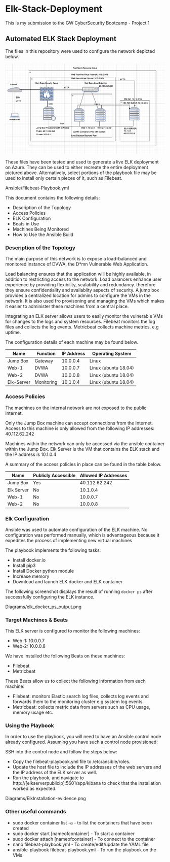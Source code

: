 # Elk-Stack-Deployment
This is my submission to the GW CyberSecurity Bootcamp - Project 1
## Automated ELK Stack Deployment

The files in this repository were used to configure the network depicted below.

![Network Diagram](https://github.com/jotieno/Elk-Stack-Deployment/blob/main/Images/Project1-NetworkDiagram.png)

These files have been tested and used to generate a live ELK deployment on Azure. They can be used to either recreate the entire deployment pictured above. Alternatively, select portions of the playbook file may be used to install only certain pieces of it, such as Filebeat.

 Ansible/Filebeat-Playbook.yml 

This document contains the following details:
- Description of the Topology
- Access Policies
- ELK Configuration
- Beats in Use
- Machines Being Monitored
- How to Use the Ansible Build


### Description of the Topology

The main purpose of this network is to expose a load-balanced and monitored instance of DVWA, the D*mn Vulnerable Web Application.

Load balancing ensures that the application will be highly available, in addition to restricting access to the network. Load balancers enhance user experience by providing flexibility, scalability and redundancy. therefore they ensure confidentiality and availablity aspects of security. A jump box provides a centralized location for admins to configure the VMs in the network. It is also used fro provisoning and managing the VMs which makes it easier to administer these machines from a central place. 



Integrating an ELK server allows users to easily monitor the vulnerable VMs for changes to the logs and system resources.
Filebeat monitors the log files and collects the log events. 
Metricbeat collects machine metrics, e.g uptime.

The configuration details of each machine may be found below.

| Name       | Function  | IP Address | Operating System     |
|------------|-----------|------------|----------------------|
| Jump Box   | Gateway   | 10.0.0.4   | Linux                |
| Web-1      | DVWA      | 10.0.0.7   | Linux (ubuntu 18.04) |
| Web-2      | DVWA      | 10.0.0.8   | Linux (ubuntu 18.04) |
| Elk-Server | Monitoring| 10.1.0.4   | Linux (ubuntu 18.04) |



### Access Policies

The machines on the internal network are not exposed to the public Internet. 

Only the Jump Box machine can accept connections from the Internet. Access to this machine is only allowed from the following IP addresses: 40.112.62.242


Machines within the network can only be accessed via the ansible container within the Jump Box. Elk Server is the VM that contains the ELK stack and the IP address is 10.1.0.4


A summary of the access policies in place can be found in the table below.

| Name       | Publicly Accessible | Allowed IP Addresses |
|------------|---------------------|----------------------|
| Jump Box   | Yes                 | 40.112.62.242        |
| Elk Server | No                  | 10.1.0.4             |
| Web-1      | No                  | 10.0.0.7             |
| Web-2      | No                  | 10.0.0.8             |



### Elk Configuration

Ansible was used to automate configuration of the ELK machine. No configuration was performed manually, which is advantageous because it expedites the process of implementing new virtual machines

The playbook implements the following tasks:
- Install docker.io
- Install pip3
- Install Docker python module
- Increase memory
- Download and launch ELK docker and ELK container

The following screenshot displays the result of running `docker ps` after successfully configuring the ELK instance.

Diagrams/elk_docker_ps_output.png

### Target Machines & Beats
This ELK server is configured to monitor the following machines:
- Web-1: 10.0.0.7
- Web-2: 10.0.0.8

We have installed the following Beats on these machines:
- Filebeat
- Metricbeat

These Beats allow us to collect the following information from each machine:
- Filebeat: monitors Elastic search log files, collects log events and forwards them to the monitoring cluster e.g system log events.
- Metricbeat: collects metric data from servers such as CPU usage, memory usage etc.

### Using the Playbook
In order to use the playbook, you will need to have an Ansible control node already configured. Assuming you have such a control node provisioned: 

SSH into the control node and follow the steps below:
- Copy the filebeat-playbook.yml file to /etc/ansible/roles.
- Update the host file to include the IP addresses of the web servers and the IP address of the ELK server as well.
- Run the playbook, and navigate to http://[elkserverpublicip]:5601/app/kibana to check that the installation worked as expected.

Diagrams/ElkInstallation-evidence.png


### Other useful commands
- sudo docker container list -a - to list the containers that have been created
- sudo docker start [nameofcontainer] - To start a container
- sudo docker attach [nameofcontainer] - To connect to the container
- nano filebeat-playbook.yml - To create/edit/update the YAML file
- ansible-playbook filebeat-playbook.yml - To run the playbook on the VMs
 